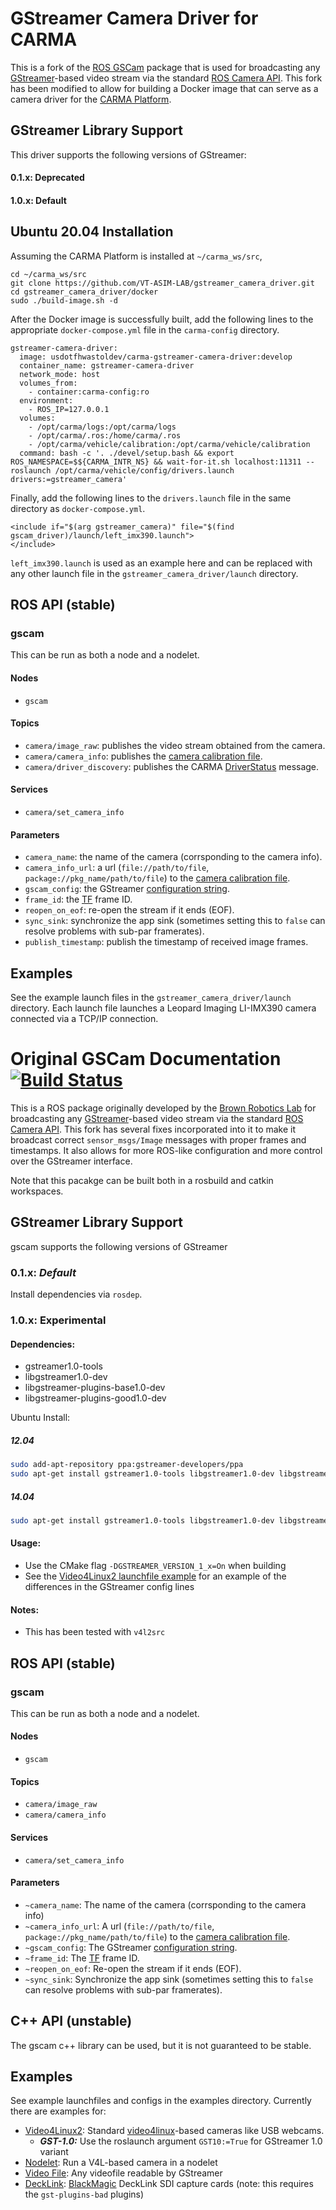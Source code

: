 GStreamer Camera Driver for CARMA
=================================

This is a fork of the [ROS GSCam](https://github.com/ros-drivers/gscam) package that is used for broadcasting any [GStreamer](http://gstreamer.freedesktop.org/)-based video stream via the standard [ROS Camera API](http://ros.org/wiki/camera_drivers). This fork has been modified to allow for building a Docker image that can serve as a camera driver for the [CARMA Platform](https://github.com/usdot-fhwa-stol/carma-platform).

GStreamer Library Support
-------------------------

This driver supports the following versions of GStreamer:

#### 0.1.x: Deprecated

#### 1.0.x: Default

Ubuntu 20.04 Installation
------------------------
Assuming the CARMA Platform is installed at `~/carma_ws/src`,
```
cd ~/carma_ws/src
git clone https://github.com/VT-ASIM-LAB/gstreamer_camera_driver.git
cd gstreamer_camera_driver/docker
sudo ./build-image.sh -d
```
After the Docker image is successfully built, add the following lines to the appropriate `docker-compose.yml` file in the `carma-config` directory.
```
gstreamer-camera-driver:
  image: usdotfhwastoldev/carma-gstreamer-camera-driver:develop
  container_name: gstreamer-camera-driver
  network_mode: host
  volumes_from:
    - container:carma-config:ro
  environment:
    - ROS_IP=127.0.0.1
  volumes:
    - /opt/carma/logs:/opt/carma/logs
    - /opt/carma/.ros:/home/carma/.ros
    - /opt/carma/vehicle/calibration:/opt/carma/vehicle/calibration
  command: bash -c '. ./devel/setup.bash && export ROS_NAMESPACE=$${CARMA_INTR_NS} && wait-for-it.sh localhost:11311 -- roslaunch /opt/carma/vehicle/config/drivers.launch drivers:=gstreamer_camera'
```
Finally, add the following lines to the `drivers.launch` file in the same directory as `docker-compose.yml`.
```
<include if="$(arg gstreamer_camera)" file="$(find gscam_driver)/launch/left_imx390.launch">
</include>
```
`left_imx390.launch` is used as an example here and can be replaced with any other launch file in the `gstreamer_camera_driver/launch` directory.

ROS API (stable)
----------------

### gscam

This can be run as both a node and a nodelet.

#### Nodes
* `gscam`

#### Topics
* `camera/image_raw`: publishes the video stream obtained from the camera.
* `camera/camera_info`: publishes the [camera calibration file](http://www.ros.org/wiki/camera_calibration_parsers#File_formats).
* `camera/driver_discovery`: publishes the CARMA [DriverStatus](https://github.com/usdot-fhwa-stol/carma-msgs/blob/develop/cav_msgs/msg/DriverStatus.msg) message.

#### Services
* `camera/set_camera_info`

#### Parameters
* `camera_name`: the name of the camera (corrsponding to the camera info).
* `camera_info_url`: a url (`file://path/to/file`, `package://pkg_name/path/to/file`) to the [camera calibration file](http://www.ros.org/wiki/camera_calibration_parsers#File_formats).
* `gscam_config`: the GStreamer [configuration string](http://wiki.oz9aec.net/index.php?title=Gstreamer_cheat_sheet&oldid=1829).
* `frame_id`: the [TF](http://www.ros.org/wiki/tf) frame ID.
* `reopen_on_eof`: re-open the stream if it ends (EOF).
* `sync_sink`: synchronize the app sink (sometimes setting this to `false` can resolve problems with sub-par framerates).
* `publish_timestamp`: publish the timestamp of received image frames.

Examples
--------

See the example launch files in the `gstreamer_camera_driver/launch` directory. Each launch file launches a Leopard Imaging LI-IMX390 camera connected via a TCP/IP connection.

Original GSCam Documentation [![Build Status](https://travis-ci.org/ros-drivers/gscam.svg?branch=master)](https://travis-ci.org/ros-drivers/gscam)
===========================================================================================================================

This is a ROS package originally developed by the [Brown Robotics
Lab](http://robotics.cs.brown.edu/) for broadcasting any
[GStreamer](http://gstreamer.freedesktop.org/)-based video stream via the
standard [ROS Camera API](http://ros.org/wiki/camera_drivers). This fork has
several fixes incorporated into it to make it broadcast correct
`sensor_msgs/Image` messages with proper frames and timestamps. It also allows
for more ROS-like configuration and more control over the GStreamer interface.

Note that this pacakge can be built both in a rosbuild and catkin workspaces.

GStreamer Library Support
-------------------------

gscam supports the following versions of GStreamer

### 0.1.x: _Default_

Install dependencies via `rosdep`.

### 1.0.x: Experimental

#### Dependencies:
 
* gstreamer1.0-tools 
* libgstreamer1.0-dev 
* libgstreamer-plugins-base1.0-dev 
* libgstreamer-plugins-good1.0-dev

Ubuntu Install:

##### 12.04

```sh
sudo add-apt-repository ppa:gstreamer-developers/ppa
sudo apt-get install gstreamer1.0-tools libgstreamer1.0-dev libgstreamer-plugins-base1.0-dev libgstreamer-plugins-good1.0-dev
```

##### 14.04

```sh
sudo apt-get install gstreamer1.0-tools libgstreamer1.0-dev libgstreamer-plugins-base1.0-dev libgstreamer-plugins-good1.0-dev
```

#### Usage:
* Use the CMake flag `-DGSTREAMER_VERSION_1_x=On` when building
* See the [Video4Linux2 launchfile example](examples/v4l.launch) for
  an example of the differences in the GStreamer config lines

#### Notes:
* This has been tested with `v4l2src`

ROS API (stable)
----------------

### gscam

This can be run as both a node and a nodelet.

#### Nodes
* `gscam`

#### Topics
* `camera/image_raw`
* `camera/camera_info`

#### Services
* `camera/set_camera_info`

#### Parameters
* `~camera_name`: The name of the camera (corrsponding to the camera info)
* `~camera_info_url`: A url (`file://path/to/file`, `package://pkg_name/path/to/file`) to the [camera calibration file](http://www.ros.org/wiki/camera_calibration_parsers#File_formats).
* `~gscam_config`: The GStreamer [configuration string](http://wiki.oz9aec.net/index.php?title=Gstreamer_cheat_sheet&oldid=1829).
* `~frame_id`: The [TF](http://www.ros.org/wiki/tf) frame ID.
* `~reopen_on_eof`: Re-open the stream if it ends (EOF).
* `~sync_sink`: Synchronize the app sink (sometimes setting this to `false` can resolve problems with sub-par framerates).

C++ API (unstable)
------------------

The gscam c++ library can be used, but it is not guaranteed to be stable. 

Examples
--------

See example launchfiles and configs in the examples directory. Currently there
are examples for:

* [Video4Linux2](examples/v4l.launch): Standard
  [video4linux](http://en.wikipedia.org/wiki/Video4Linux)-based cameras like
  USB webcams.
    * ***GST-1.0:*** Use the roslaunch argument `GST10:=True` for GStreamer 1.0 variant
* [Nodelet](examples/gscam_nodelet.launch): Run a V4L-based camera in a nodelet
* [Video File](examples/videofile.launch): Any videofile readable by GStreamer
* [DeckLink](examples/decklink.launch):
  [BlackMagic](http://www.blackmagicdesign.com/products/decklink/models)
  DeckLink SDI capture cards (note: this requires the `gst-plugins-bad` plugins)

